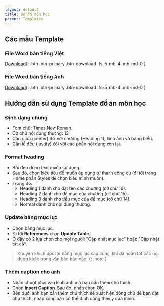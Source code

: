 ```yaml
---
layout: default
title: Đồ án môn học
parent: Templates
---
```


## Các mẫu Template

### File Word bản tiếng Việt

[Download](Template_Do_An_Mon_Hoc_VN.docx){: .btn .btn-primary .btn-download .fs-5 .mb-4 .mb-md-0 }

### File Word bản tiếng Anh

[Download](Template_Do_An_Mon_Hoc_EN.docx){: .btn .btn-primary .btn-download .fs-5 .mb-4 .mb-md-0 }

## Hướng dẫn sử dụng Template đồ án môn học

### Định dạng chung

- Font chữ: Times New Roman.
- Cỡ chữ nội dung thường: 13
- Căn giữa (center) đối với chương (Heading 1), hình ảnh và bảng biểu.
- Căn lề đều (justify) đối với các phần nội dung còn lại.

### Format heading

- Bôi đen dòng text muốn sử dụng.
- Sau đó, chọn kiểu tiêu đề muốn áp dụng từ thanh công cụ (đi tới trang Home phần Styles để chọn kiểu mình muốn).
- Trong đó:
    - Heading 1 dành cho đặt tên các chương (cỡ chữ 16).
    - Heading 2 dành cho đề mục của chương (cỡ chữ 15).
    - Heading 3 dành cho tiểu mục của đề mục (cỡ chữ 14).
    - Normal dành cho nội dung thường.

### Update bảng mục lục

- Chọn bảng mục lục.
- Đi tới **References** chọn **Update Table**.
- Ở đây có 2 lựa chọn cho mọi người: "Cập nhật mục lục" hoặc "Cập nhật tất cả".

> Khuyến khích update bảng mục lục sau cùng, khi đã hoàn tất các nội dung khác trong văn bản báo cáo.
{: .note }

### Thêm caption cho ảnh

- Nhấn chuột phải vào hình ảnh mà bạn cần thêm chú thích.
- Chọn **Insert Caption**. Sau đó, nhấn chọn OK.
- Bên dưới ảnh bạn cần thêm chú thích sẽ xuất hiện dòng chữ để bạn đặt chú thích, nhập xong bạn có thể định dạng theo ý của mình.